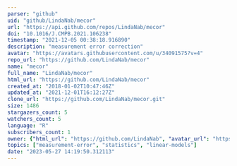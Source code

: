 ```yaml
---
parser: "github"
uid: "github/LindaNab/mecor"
url: "https://api.github.com/repos/LindaNab/mecor"
doi: "10.1016/J.CMPB.2021.106238"
timestamp: "2021-12-05 00:38:18.916890"
description: "measurement error correction"
avatar: "https://avatars.githubusercontent.com/u/34091575?v=4"
repo_url: "https://github.com/LindaNab/mecor"
name: "mecor"
full_name: "LindaNab/mecor"
html_url: "https://github.com/LindaNab/mecor"
created_at: "2018-01-02T10:47:46Z"
updated_at: "2021-12-01T16:12:27Z"
clone_url: "https://github.com/LindaNab/mecor.git"
size: 1486
stargazers_count: 5
watchers_count: 5
language: "R"
subscribers_count: 1
owner: {"html_url": "https://github.com/LindaNab", "avatar_url": "https://avatars.githubusercontent.com/u/34091575?v=4", "login": "LindaNab", "type": "User"}
topics: ["measurement-error", "statistics", "linear-models"]
date: "2023-05-27 14:19:50.312113"
---
```


